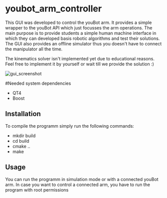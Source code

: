 youbot_arm_controller
=====================
This GUI was developed to control the youBot arm. It provides a simple wrapper to the youBot API which just focusses the arm operations.
The main purpose is to provide students a simple human machine interface in which they can developed basis robotic algorithms and test their solutions.
The GUI also provides an offline simulator thus you doesn't have to connect the manipulator all the time.

The kinematics solver isn't implemented yet due to educational reasons. Feel free to implement it by yourself or wait till we provide the solution :)

![gui_screenshot](http://s1.directupload.net/images/140326/zrrbxf7m.png "The arm controller interface in action")

#Needed system dependencies
* QT4
* Boost

## Installation
To compile the programm simply run the following commands:
* mkdir build
* cd build
* cmake ..
* make

## Usage 
You can run the programm in simulation mode or with a connected youBot arm.
In case you want to control a connected arm, you have to run the program with root permissions 

